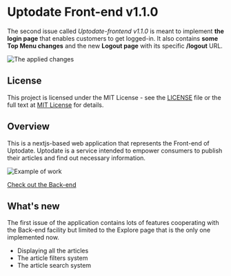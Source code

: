 # Uptodate Front-end v1.1.0

The second issue called *Uptodate-frontend v1.1.0* is meant to implement **the login page** that enables customers to get logged-in. It also contains **some Top Menu changes** and the new **Logout page** with its specific **/logout** URL.

![The applied changes](/git/auth_system.gif)

## License

This project is licensed under the MIT License - see the [LICENSE](LICENSE) file or the full text at [MIT License](https://opensource.org/licenses/MIT) for details.

## Overview

This is a nextjs-based web application that represents the Front-end of Uptodate. 
Uptodate is a service intended to empower consumers to publish their articles and find out necessary information.

![Example of work](/git/uptodate.gif)

[Check out the Back-end](https://github.com/Artem340dev/Uptodate)

## What's new

The first issue of the application contains lots of features cooperating with the Back-end facility but limited to the Explore page that is the only one implemented now.
  - Displaying all the articles
  - The article filters system
  - The article search system
